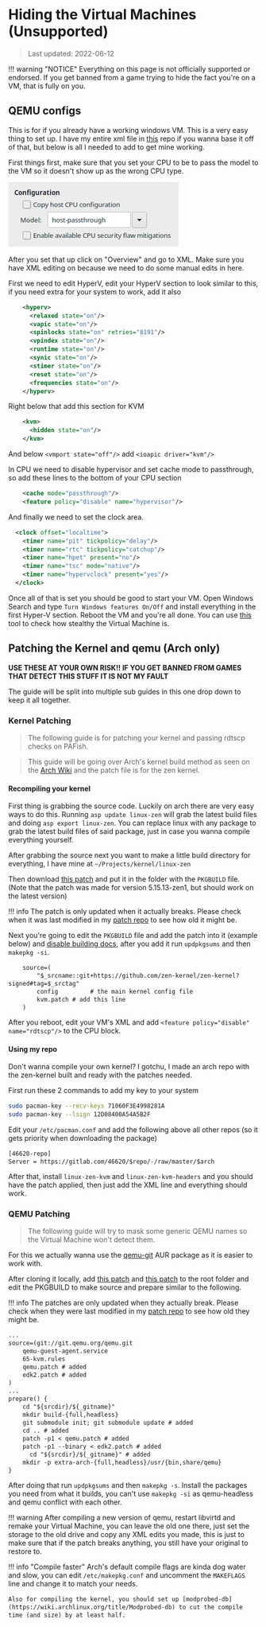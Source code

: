 # Hiding the Virtual Machines (Unsupported)
> Last updated: 2022-06-12

!!! warning "NOTICE"
    Everything on this page is not officially supported or endorsed. If you get banned from a game trying to hide the fact you're on a VM, that is fully on you.

## QEMU configs
This is for if you already have a working windows VM. This is a very easy thing to set up. I have my entire xml file in [this](https://github.com/46620/kvm-passthrough) repo if you wanna base it off of that, but below is all I needed to add to get mine working.

First things first, make sure that you set your CPU to be to pass the model to the VM so it doesn't show up as the wrong CPU type.

![01_cpu](img/hide/01_cpu.png)

After you set that up click on "Overview" and go to XML. Make sure you have XML editing on because we need to do some manual edits in here.

First we need to edit HyperV, edit your HyperV section to look similar to this, if you need extra for your system to work, add it also

```xml
    <hyperv>
      <relaxed state="on"/>
      <vapic state="on"/>
      <spinlocks state="on" retries="8191"/>
      <vpindex state="on"/>
      <runtime state="on"/>
      <synic state="on"/>
      <stimer state="on"/>
      <reset state="on"/>
      <frequencies state="on"/>
    </hyperv>
``` 

Right below that add this section for KVM

```xml
    <kvm>
      <hidden state="on"/>
    </kvm>
```

And below `<vmport state="off"/>` add `<ioapic driver="kvm"/>`

In CPU we need to disable hypervisor and set cache mode to passthrough, so add these lines to the bottom of your CPU section

```xml
    <cache mode="passthrough"/>
    <feature policy="disable" name="hypervisor"/>
```

And finally we need to set the clock area.

```xml
  <clock offset="localtime">
    <timer name="pit" tickpolicy="delay"/>
    <timer name="rtc" tickpolicy="catchup"/>
    <timer name="hpet" present="no"/>
    <timer name="tsc" mode="native"/>
    <timer name="hypervclock" present="yes"/>
  </clock>
```

Once all of that is set you should be good to start your VM. Open Windows Search and type `Turn Windows features On/Off` and install everything in the first Hyper-V section. Reboot the VM and you're all done. You can use [this](apps/pafish.exe) tool to check how stealthy the Virtual Machine is.

## Patching the Kernel and qemu (Arch only)
**USE THESE AT YOUR OWN RISK!! IF YOU GET BANNED FROM GAMES THAT DETECT THIS STUFF IT IS NOT MY FAULT**

The guide will be split into multiple sub guides in this one drop down to keep it all together.

### Kernel Patching
> The following guide is for patching your kernel and passing rdtscp checks on PAFish.
        
> This guide will be going over Arch's kernel build method as seen on the [Arch Wiki](https://wiki.archlinux.org/title/Kernel/Arch_Build_System) and the patch file is for the zen kernel.

#### Recompiling your kernel
First thing is grabbing the source code. Luckily on arch there are very easy ways to do this. Running `asp update linux-zen` will grab the latest build files and doing `asp export linux-zen`. You can replace linux with any package to grab the latest build files of said package, just in case you wanna compile everything yourself.
        
After grabbing the source next you want to make a little build directory for everything, I have mine at `~/Projects/kernel/linux-zen`
    
Then download [this patch](https://raw.githubusercontent.com/46620/patches/master/kvm.patch) and put it in the folder with the `PKGBUILD` file. (Note that the patch was made for version 5.15.13-zen1, but should work on the latest version)

!!! info
    The patch is only updated when it actually breaks. Please check when it was last modified in my [patch repo](https://github.com/46620/patches) to see how old it might be.
    
Next you're going to edit the `PKGBUILD` file and add the patch into it (example below) and [disable building docs](https://wiki.archlinux.org/title/Kernel/Arch_Build_System#Avoid_creating_the_doc), after you add it run `updpkgsums` and then `makepkg -si`.
    
```
    source=(
        "$_srcname::git+https://github.com/zen-kernel/zen-kernel?signed#tag=$_srctag"
        config         # the main kernel config file
        kvm.patch # add this line
    )
```

After you reboot, edit your VM's XML and add `<feature policy="disable" name="rdtscp"/>` to the CPU block.

#### Using my repo
Don't wanna compile your own kernel? I gotchu, I made an arch repo with the zen-kernel built and ready with the patches needed.

First run these 2 commands to add my key to your system

```bash
sudo pacman-key --recv-keys 71060F3E4998281A
sudo pacman-key --lsign 12D08400A54A5B2F
```

Edit your `/etc/pacman.conf` and add the following above all other repos (so it gets priority when downloading the package)

```
[46620-repo]
Server = https://gitlab.com/46620/$repo/-/raw/master/$arch
```

After that, install `linux-zen-kvm` and `linux-zen-kvm-headers` and you should have the patch applied, then just add the XML line and everything should work.

### QEMU Patching
> The following guide will try to mask some generic QEMU names so the Virtual Machine won't detect them.

For this we actually wanna use the [qemu-git](https://aur.archlinux.org/packages/qemu-git/) AUR package as it is easier to work with.

After cloning it locally, add [this patch](https://raw.githubusercontent.com/46620/patches/master/qemu.patch) and [this patch](https://raw.githubusercontent.com/46620/patches/master/edk2.patch) to the root folder and edit the PKGBUILD to make source and prepare similar to the following.

!!! info
    The patches are only updated when they actually break. Please check when they were last modified in my [patch repo](https://github.com/46620/patches) to see how old they might be.

```
...
source=(git://git.qemu.org/qemu.git
    qemu-guest-agent.service
    65-kvm.rules
    qemu.patch # added
    edk2.patch # added
)
...
prepare() {
    cd "${srcdir}/${_gitname}"
    mkdir build-{full,headless}
    git submodule init; git submodule update # added
    cd .. # added
    patch -p1 < qemu.patch # added
    patch -p1 --binary < edk2.patch # added
      cd "${srcdir}/${_gitname}" # added
    mkdir -p extra-arch-{full,headless}/usr/{bin,share/qemu}
}
```

After doing that run `updpkgsums` and then `makepkg -s`. Install the packages you need from what it builds, you can't use `makepkg -si` as qemu-headless and qemu conflict with each other.

!!! warning
    After compiling a new version of qemu, restart libvirtd and remake your Virtual Machine, you can leave the old one there, just set the storage to the old drive and copy any XML edits you made, this is just to make sure that if the patch breaks anything, you still have your original to restore to.

!!! info "Compile faster"
    Arch's default compile flags are kinda dog water and slow, you can edit `/etc/makepkg.conf` and uncomment the `MAKEFLAGS` line and change it to match your needs.
        
    Also for compiling the kernel, you should set up [modprobed-db](https://wiki.archlinux.org/title/Modprobed-db) to cut the compile time (and size) by at least half.